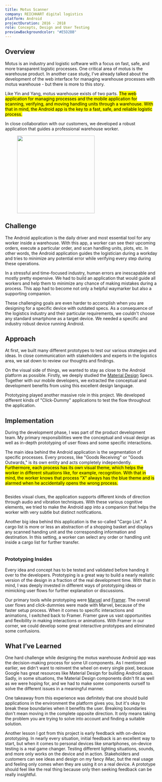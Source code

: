 ```yaml
---
title: Motus Scanner
company: REICHHART digital logistics
platform: Android
projectDuration: 2016 - 2018
role: Concepts, Design and User Testing
previewBackgroundcolor: "#E5D2BB"
---
```


<section class="f-mb10 f-mb12-m">
  <div class="wrapper">
    <h2 class="area-title">Overview</h2>
    <div class="cs-section cs-section--half">
      <div class="cs-section-content">
        <p>Motus is an industry and logistic software with a focus on fast, safe, and more transparent logistic processes. One critical area of motus is the warehouse product. In another case study, I've already talked about the development of the web interface for managing warehouse processes with motus warehouse - but there is more to this story.</p>
        <p>Like Yin and Yang, motus warehouse exists of two parts. <mark>The web application for managing processes and the mobile application for scanning, verifying, and moving handling units through a warehouse. With that in mind, the Android app is the key to a fast, safe, and reliable logistic process.</mark></p>
        <p>In close collaboration with our customers, we developed a robust application that guides a professional warehouse worker.</p>
      </div>
      <aside class="cs-section-sidebar">
        <div class="cs-section-sidebar--aside">
          <figure>
            <img alt="" src="https://fruechtl.me/media/pages/work/case-studies/motus-scanner/955385374-1549818937/single-screen.png" width="256">
          </figure>
        </div>
      </aside>
    </div>
  </div>
</section>
<section class="f-mb10 f-mb12-m">
  <div class="wrapper">
    <div class="f-mb10 f-mb12-m cs-section cs-section--half">
      <div class="cs-section-content">
        <h2 class="area-title">Challenge</h2>
        <p>The Android application is the daily driver and most essential tool for any worker inside a warehouse. With this app, a worker can see their upcoming orders, execute a particular order, and scan handling units, plots, etc. In other words, the Android application guides the logistician during a workday and tries to minimize any potential error while verifying every step during these operations.</p>
        <p>In a stressful and time-focused industry, human errors are inescapable and mostly pretty expensive. We had to build an application that would guide all workers and help them to minimize any chance of making mistakes during a process. This app had to become not only a helpful waymarker but also a supporting companion.</p>
        <p>These challenging goals are even harder to accomplish when you are designing for a specific device with outdated specs. As a consequence of the logistics industry and their particular requirements, we couldn't choose any standard smartphone as a target device. We needed a specific and industry robust device running Android.</p>
      </div>
    </div>
    <div class="cs-section cs-section--half">
      <div class="cs-section-content">
        <h2 class="area-title">Approach</h2>
        <p>At first, we built many different prototypes to test our various strategies and ideas. In close communication with stakeholders and experts in the logistics area, we sat down to review our thoughts and findings.</p>
        <p>On the visual side of things, we wanted to stay as close to the Android platform as possible. Firstly, we deeply studied the <a href="https://material.io/design/introduction/">Material Design</a> Specs. Together with our mobile developers, we extracted the conceptual and development benefits from using this excellent design language.</p>
        <p>Prototyping played another massive role in this project. We developed different kinds of "Click-Dummy" applications to test the flow throughout the application.</p>
      </div>
    </div>
  </div>
</section>
  <section class="cs-area f-mb10 f-mb12-m">
  <div class="wrapper">
    <h2 class="area-title">Implementation</h2>
    <div class="cs-section cs-section--screens">
      <p>During the development phase, I was part of the product development team. My primary responsibilities were the conceptual and visual design as well as in-depth prototyping of user flows and some specific interactions.</p>
      <p>The main idea behind the Android application is the segmentation of specific processes. Every process, like "Goods Receiving" or "Goods Outwards," is its own entity and acts completely independently. <mark>Furthermore, each process has its own visual theme, which helps the worker in different situations like, for example, recognition. With that in mind, the worker knows that process "X" always has the blue theme and is alarmed when he accidentally opens the wrong process.</mark></p>
      <figure>
        <img alt="" src="https://fruechtl.me/media/pages/work/case-studies/motus-scanner/567832736-1549818935/motus-scanner-auslagerung.png">
      </figure>
      <p>Besides visual clues, the application supports different kinds of direction through audio and vibration techniques. With these various cognitive elements, we tried to make the Android app into a companion that helps the worker with very subtle but distinct notifications.</p>
      <p>Another big idea behind this application is the so-called "Cargo List." A cargo list is more or less an abstraction of a shopping basket and displays any scanned handing unit and the corresponding information and destination. In this setting, a worker can select any order or handling unit inside a cargo list for further transfer.</p>
      <figure>
        <img alt="" src="https://fruechtl.me/media/pages/work/case-studies/motus-scanner/1083583662-1549818937/motus-scanner-screens.png">
      </figure>
      <h3>Prototyping Insides</h3>
      <p>Every idea and concept has to be tested and validated before handing it over to the developers. Prototyping is a great way to build a nearly realistic version of the design in a fraction of the real development time. With that in mind, I was deeply invested in different ways of prototyping ideas or mimicking user flows for further explanation or discussions.</p>
      <p>Our primary tools while prototyping were <a href="https://marvelapp.com">Marvel</a> and <a href="https://framer.com">Framer</a>. The overall user flows and click-dummies were made with Marvel, because of the faster setup process. When it comes to specific interactions and animations, I switched back to Framer. Framer gave us vast opportunities and flexibility in making interactions or animations. With Framer in our corner, we could develop some great interactive prototypes and eliminated some confusions.</p>
    </div>
  </div>
</section>
<section class="f-mb10 f-mb12-m">
  <div class="wrapper">
    <h2 class="area-title">What I’ve Learned</h2>
    <div class="cs-section cs-section--half">
      <div class="cs-section-content">
        <p>One hard challenge while designing the motus warehouse Android app was the decision-making process for some UI components. As I mentioned earlier, we didn't want to reinvent the wheel on every single pixel, because Google has great resources like Material Design for building Android apps. Sadly, in some situations, the Material Design components didn't fit as well as we were hoping for, and we had to make some components ourself to solve the different issues in a meaningful manner.</p>
        <p>One takeaway from this experience was definitely that one should build applications in the environment the platform gives you, but it's okay to break these boundaries when it benefits the user. Breaking boundaries don't mean moving in the complete opposite direction. It only means taking the problem you are trying to solve into account and finding a suitable solution.</p>
        <p>Another lesson I got from this project is early feedback with on-device prototyping. In nearly every situation, initial feedback is an excellent way to start, but when it comes to personal devices like smartphones, on-device testing is a real game changer. Testing different lighting situations, sounds, and more only works on the device and in action. Stakeholders and customers can see ideas and design on my fancy iMac, but the real usage and feeling only comes when they are using it on a real device. A prototype should feel like the real thing because only then seeking feedback can be really insightful.</p>      </div>
    </div>
  </div>
</section>
